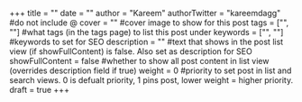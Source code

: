+++
title = ""
date = ""
author = "Kareem" 
authorTwitter = "kareemdagg" #do not include @
cover = "" #cover image to show for this post
tags = ["", ""] #what tags (in the tags page) to list this post under
keywords = ["", ""] #keywords to set for SEO
description = "" #text that shows in the post list view (if showFullContent) is false. Also set as description for SEO
showFullContent = false #whether to show all post content in list view (overrides description field if true)
weight = 0 #priority to set post in list and search views. 0 is defualt priority, 1 pins post, lower weight = higher priority. 
draft = true
+++

